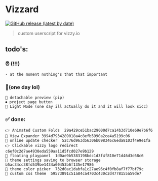 # Vizzard    
[![GitHub release (latest by date)](https://img.shields.io/github/v/release/TheCubiq/vizzard?color=%235865f2&display_name=tag&label=Vizzard&style=flat-square)](https://greasyfork.org/en/scripts/449844-vizzard)
> custom userscript for vizzy.io

## todo's:
### ⏰ (!!!)
    - at the moment nothing's that that important

### 📝(one day lol)
    📌 detachable preview (pip)
    ⏺ project page button
    🤢 Light Mode (one day ill actually do it and it will look sicc) 

### ✅ done:
    👉 Animated Custom Folds  29a429ce51bac29000d7ca14b3d710e69e7b6f6  
    🧪 View Expander 3994d7934289018a4c8efb5990a2ce4a5199c06  
    🔄 online update checker  52c76d963d56306b098346c6eda8103f4e9e1fa      
    👉 Clickable vizzy logo redirect  c6ef0c2d7ae4930eda559aa11d5fcd027e9b129     
    📌 floating playpanel  1d0ae9b5383198bdc1d3f4f810e71d46d3d68c6  
    💾 theme settings saving to browser storage  b5ac34cc38fd539be1434a60453b6f135e17986  
    🌈 theme color picker  732d0ac1dabfa1c27ae96c4f0fb8af7f77bf79c  
    🌈 custom css theme  59573891c51a84ca4703c430c2d4778155a59de7

